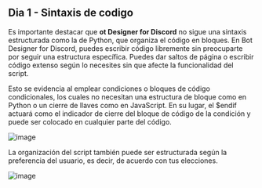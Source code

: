 ## Dia 1 - Sintaxis de codigo
  Es importante destacar que **ot Designer for Discord** no sigue una sintaxis estructurada como la de Python, que organiza el código en bloques. En Bot Designer for Discord, puedes escribir código libremente sin preocuparte por seguir una estructura específica. Puedes dar saltos de página o escribir código extenso según lo necesites sin que afecte la funcionalidad del script.

Esto se evidencia al emplear condiciones o bloques de código condicionales, los cuales no necesitan una estructura de bloque como en Python o un cierre de llaves como en JavaScript. En su lugar, el $endif actuará como el indicador de cierre del bloque de código de la condición y puede ser colocado en cualquier parte del código.

![image](https://github.com/IzanaonYT/30D-BDFD/assets/131629841/0eb641a8-a80f-44e3-8d9d-cc605e28d79f)

La organización del script también puede ser estructurada según la preferencia del usuario, es decir, de acuerdo con tus elecciones.

![image](https://github.com/IzanaonYT/30D-BDFD/assets/131629841/9601c04e-fa72-485e-a7c6-4c284e04f782)
